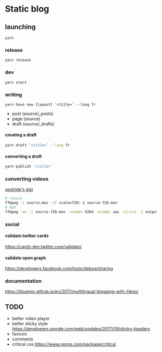 # Static blog

## launching

```
yarn
```

### release

```
yarn release
```

### dev

```
yarn start
```

### writing

```
yarn hexo new [layout] '<title>' --lang fr
```

- post (source/\_posts)
- page (source)
- draft (source/\_drafts)

#### creating a draft

```sh
yarn draft '<title>' --lang fr
```

#### converting a draft

```sh
yarn publish '<title>'
```

### converting videos

[vestride's gist](https://gist.github.com/Vestride/278e13915894821e1d6f)

```sh
# resize
ffmpeg -i source.mov -vf scale=720:-2 source-720.mov
# mp4
ffmpeg -an -i source-720.mov -vcodec h264 -acodec aac -strict -2 output.mp4
```

### social

#### validate twitter cards

https://cards-dev.twitter.com/validator

#### validate open graph

https://developers.facebook.com/tools/debug/sharing

### documentation

https://bluemix.github.io/en/2017/multilingual-blogging-with-Hexo/

## TODO

- better video player
- better sticky style https://developers.google.com/web/updates/2017/09/sticky-headers
- favicon
- comments
- critical css https://www.npmjs.com/package/critical
